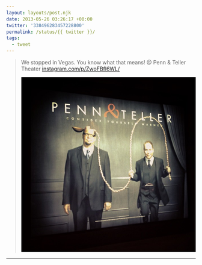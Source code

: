```yaml
---
layout: layouts/post.njk
date: 2013-05-26 03:26:17 +00:00
twitter: '338496283457228800'
permalink: /status/{{ twitter }}/
tags: 
  - tweet
---
```


> We stopped in Vegas. You know what that means! @ Penn &amp; Teller Theater [instagram.com/p/ZwoFBfl6WL/](http://instagram.com/p/ZwoFBfl6WL/)
> 
> ![Penn and Teller poster](/img/_insta/11375899_687607551384594_271663459_n.jpg)

---
